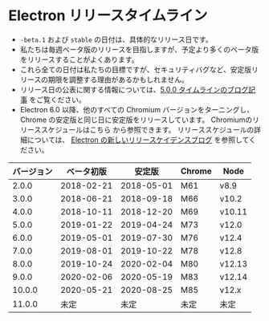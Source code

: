 # Electron リリースタイムライン

* `-beta.1` および `stable` の日付は、具体的なリリース日です。
* 私たちは毎週ベータ版のリリースを目指しますが、予定より多くのベータ版をリリースすることがよくあります。
* これら全ての日付は私たちの目標ですが、セキュリティバグなど、安定版リリースの期限を調整する理由があるかもしれません。
* リリース日の公表に関する情報については、[5.0.0 タイムラインのブログ記事](https://electronjs.org/blog/electron-5-0-timeline) をご覧ください。
* Electron 6.0 以降、他のすべての Chromium バージョンをターニングし、Chrome の安定版と同じ日に安定版をリリースしています。 Chromiumのリリーススケジュールはこちら [](https://chromiumdash.appspot.com/schedule)から参照できます。 リリーススケジュールの詳細については、 [Electron の新しいリリースケイデンスブログ](https://www.electronjs.org/blog/12-week-cadence) を参照してください。

| バージョン  | ベータ初版      | 安定版        | Chrome | Node   |
| ------ | ---------- | ---------- | ------ | ------ |
| 2.0.0  | 2018-02-21 | 2018-05-01 | M61    | v8.9   |
| 3.0.0  | 2018-06-21 | 2018-09-18 | M66    | v10.2  |
| 4.0.0  | 2018-10-11 | 2018-12-20 | M69    | v10.11 |
| 5.0.0  | 2019-01-22 | 2019-04-24 | M73    | v12.0  |
| 6.0.0  | 2019-05-01 | 2019-07-30 | M76    | v12.4  |
| 7.0.0  | 2019-08-01 | 2019-10-22 | M78    | v12.8  |
| 8.0.0  | 2019-10-24 | 2020-02-04 | M80    | v12.13 |
| 9.0.0  | 2020-02-06 | 2020-05-19 | M83    | v12.14 |
| 10.0.0 | 2020-05-21 | 2020-08-25 | M85    | v12.x  |
| 11.0.0 | 未定         | 未定         | 未定     | 未定     |
